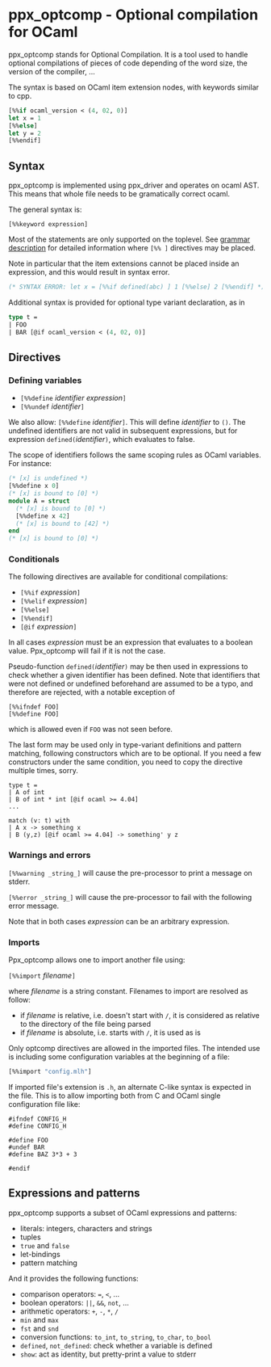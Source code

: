 ppx_optcomp - Optional compilation for OCaml
============================================

ppx\_optcomp stands for Optional Compilation. It is a tool used to
handle optional compilations of pieces of code depending of the word
size, the version of the compiler, ...

The syntax is based on OCaml item extension nodes, with keywords similar to cpp.

```ocaml
[%%if ocaml_version < (4, 02, 0)]
let x = 1
[%%else]
let y = 2
[%%endif]
```

Syntax
------

ppx\_optcomp is implemented using ppx_driver and operates on ocaml AST.
This means that whole file needs to be gramatically correct ocaml.

The general syntax is:

```
[%%keyword expression]
```

Most of the statements are only supported on the toplevel. See
[grammar description](http://caml.inria.fr/pub/docs/manual-ocaml/extn.html#sec248)
for detailed information where ```[%% ]``` directives may be placed.

Note in particular that the item extensions cannot be placed inside an
expression, and this would result in syntax error.
```ocaml
(* SYNTAX ERROR: let x = [%%if defined(abc) ] 1 [%%else] 2 [%%endif] *)
```

Additional syntax is provided for optional type variant declaration, as in
```ocaml
type t =
| FOO
| BAR [@if ocaml_version < (4, 02, 0)]
```

Directives
----------

### Defining variables

- `[%%define` _identifier_ _expression_`]`
- `[%%undef` _identifier_`]`

We also allow: `[%%define` _identifier_`]`. This will define
_identifier_ to `()`.  The undefined identifiers are not valid in
subsequent expressions, but for expression `defined(`_identifier_`)`,
which evaluates to false.

The scope of identifiers follows the same scoping rules as OCaml
variables. For instance:

```ocaml
(* [x] is undefined *)
[%%define x 0]
(* [x] is bound to [0] *)
module A = struct
  (* [x] is bound to [0] *)
  [%%define x 42]
  (* [x] is bound to [42] *)
end
(* [x] is bound to [0] *)
```

### Conditionals

The following directives are available for conditional compilations:

- `[%%if` _expression_`]`
- `[%%elif` _expression_`]`
- `[%%else]`
- `[%%endif]`
- `[@if` _expression_`]`

In all cases _expression_ must be an expression that evaluates to a
boolean value. Ppx\_optcomp will fail if it is not the case.

Pseudo-function `defined(`_identifier_`)` may be then used in
expressions to check whether a given identifier has been defined.
Note that identifiers that were not defined or undefined beforehand
are assumed to be a typo, and therefore are rejected, with a notable
exception of
```
[%%ifndef FOO]
[%%define FOO]
```
which is allowed even if `FOO` was not seen before.

The last form may be used only in type-variant definitions and pattern
matching, following constructors which are to be optional.  If you
need a few constructors under the same condition, you need to copy the
directive multiple times, sorry.
```
type t =
| A of int
| B of int * int [@if ocaml >= 4.04]
...

match (v: t) with
| A x -> something x
| B (y,z) [@if ocaml >= 4.04] -> something' y z
```

### Warnings and errors

`[%%warning _string_]` will cause the pre-processor to print a
message on stderr.

`[%%error _string_]` will cause the pre-processor to fail with the
following error message.

Note that in both cases _expression_ can be an arbitrary expression.

### Imports

Ppx\_optcomp allows one to import another file using:

`[%%import` _filename_`]`

where _filename_ is a string constant. Filenames to import are
resolved as follow:

- if _filename_ is relative, i.e. doesn't start with `/`, it is
  considered as relative to the directory of the file being parsed
- if _filename_ is absolute, i.e. starts with `/`, it is used as is

Only optcomp directives are allowed in the imported files. The
intended use is including some configuration variables at the
beginning of a file:

```ocaml
[%%import "config.mlh"]
```

If imported file's extension is `.h`, an alternate C-like syntax is
expected in the file.  This is to allow importing both from C and
OCaml single configuration file like:
```
#ifndef CONFIG_H
#define CONFIG_H

#define FOO
#undef BAR
#define BAZ 3*3 + 3

#endif
```


Expressions and patterns
------------------------

ppx\_optcomp supports a subset of OCaml expressions and patterns:

- literals: integers, characters and strings
- tuples
- `true` and `false`
- let-bindings
- pattern matching

And it provides the following functions:

- comparison operators: `=`, `<`, ...
- boolean operators: `||`, `&&`, `not`, ...
- arithmetic operators: `+`, `-`, `*`, `/`
- `min` and `max`
- `fst` and `snd`
- conversion functions: `to_int`, `to_string`, `to_char`, `to_bool`
- `defined`, `not_defined`: check whether a variable is defined
- `show`: act as identity, but pretty-print a value to stderr
